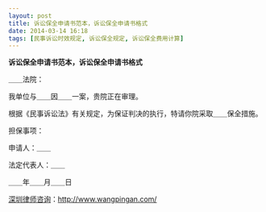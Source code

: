 ```yaml
---
layout: post
title: 诉讼保全申请书范本，诉讼保全申请书格式
date: 2014-03-14 16:18
tags: [民事诉讼时效规定, 诉讼保全规定, 诉讼保全费用计算]
---
```

<strong>诉讼保全申请书范本，诉讼保全申请书格式</strong>

＿＿法院：

我单位与＿＿因＿＿一案，贵院正在审理。

根据《民事诉讼法》有关规定，为保证判决的执行，特请你院采取＿＿保全措施。

担保事项：

申请人：＿＿

法定代表人：＿＿

＿＿年＿＿月＿＿日

<a href="http://www.wangpingan.com/">深圳律师咨询</a>：<a href="http://www.wangpingan.com/">http://www.wangpingan.com/</a>

